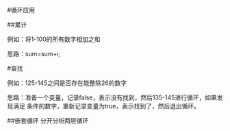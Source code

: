 #循环应用

##累计

例如：将1-100的所有数字相加之和

思路：sum=sum+i;

#查找

例如：125-145之间是否存在能整除26的数字

思路：准备一个变量，记录false，表示没有找到，然后135-145进行循环，如果发现满足
条件的数字，重新记录变量为true，表示找到了，然后退出循环。

##嵌套循环
分开分析两层循环